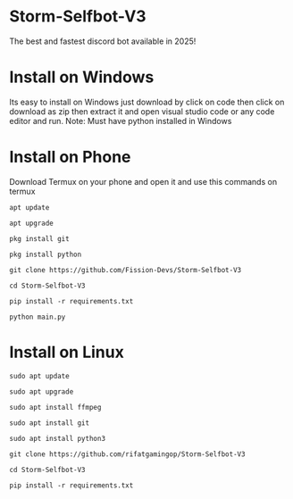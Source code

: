 # Storm-Selfbot-V3
The best and fastest discord bot available in 2025!

# Install on Windows
Its easy to install on Windows just download by click on code then click on download as zip then extract it and open visual studio code or any code editor and run.
Note: Must have python installed in Windows

# Install on Phone
Download Termux on your phone and open it and use this commands on termux

``apt update``

``apt upgrade``

``pkg install git``

``pkg install python``

``git clone https://github.com/Fission-Devs/Storm-Selfbot-V3``

``cd Storm-Selfbot-V3``

``pip install -r requirements.txt``

``python main.py``

# Install on Linux
``sudo apt update``

``sudo apt upgrade``

``sudo apt install ffmpeg``

``sudo apt install git``

``sudo apt install python3``

``git clone https://github.com/rifatgamingop/Storm-Selfbot-V3``

``cd Storm-Selfbot-V3``

``pip install -r requirements.txt``
